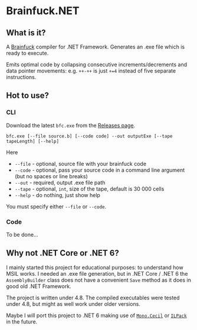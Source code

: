 # Brainfuck.NET

## What is it?
A [Brainfuck](https://ru.wikipedia.org/wiki/Brainfuck) compiler for .NET Framework.
Generates an .exe file which is ready to execute.

Emits optimal code by collapsing consecutive increments/decrements and data pointer movements:
e.g. `++-++` is just `+=4` instead of five separate instructions.

## Hot to use?

### CLI
Download the latest `bfc.exe` from the [Releases page](https://github.com/mixaildudin/Brainfuck.NET/releases/).

`bfc.exe [--file source.b] [--code code] --out outputExe [--tape tapeLength] [--help]`

Here
* `--file` - optional, source file with your brainfuck code
* `--code` - optional, pass your source code in a command line argument (but no spaces or line breaks)
* `--out` - required, output .exe file path
* `--tape` - optional, `int`, size of the tape, default is 30 000 cells
* `--help` - do nothing, just show help

You must specify either `--file` or `--code`.

### Code
To be done...

## Why not .NET Core or .NET 6?
I mainly started this project for educational purposes: to understand how MSIL works.
I needed an .exe file generation, but in .NET Core / .NET 6 the `AssemblyBuilder` class
does not have a convenient `Save` method as it does in good old .NET Framework.

The project is written under 4.8. The compiled executables were tested under 4.8,
but might as well work under older versions.

Maybe I will port this project to .NET 6 making use of [`Mono.Cecil`](https://github.com/jbevain/cecil)
or [`ILPack`](https://github.com/Lokad/ILPack) in the future.
